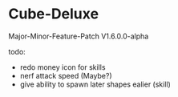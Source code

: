 # Cube-Deluxe
Major-Minor-Feature-Patch
V1.6.0.0-alpha


todo:

- redo money icon for skills
- nerf attack speed (Maybe?)
- give ability to spawn later shapes ealier (skill)